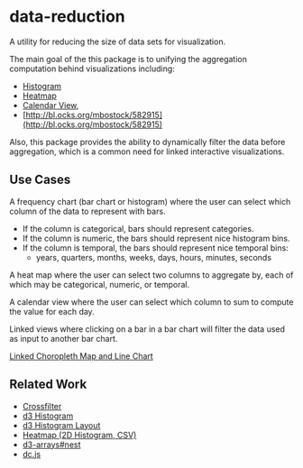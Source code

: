 # data-reduction

A utility for reducing the size of data sets for visualization.

The main goal of the this package is to unifying the aggregation computation behind visualizations including:

 * [Histogram](http://bl.ocks.org/mbostock/3048450)
 * [Heatmap](http://bl.ocks.org/mbostock/3202354)
 * [Calendar View](http://bl.ocks.org/mbostock/4063318), 
 * [http://bl.ocks.org/mbostock/582915](http://bl.ocks.org/mbostock/582915)
 
Also, this package provides the ability to dynamically filter the data before aggregation, which is a common need for linked interactive visualizations.

## Use Cases

A frequency chart (bar chart or histogram) where the user can select which column of the data to represent with bars.

 * If the column is categorical, bars should represent categories.
 * If the column is numeric, the bars should represent nice histogram bins.
 * If the column is temporal, the bars should represent nice temporal bins:
   * years, quarters, months, weeks, days, hours, minutes, seconds

A heat map where the user can select two columns to aggregate by, each of which may be categorical, numeric, or temporal.

A calendar view where the user can select which column to sum to compute the value for each day.

Linked views where clicking on a bar in a bar chart will filter the data used as input to another bar chart.

[Linked Choropleth Map and Line Chart](http://curran.github.io/model/examples/d3LinkedChoropleth/)

## Related Work

 * [Crossfilter](http://square.github.io/crossfilter/)
 * [d3 Histogram](http://bl.ocks.org/mbostock/3048450)
 * [d3 Histogram Layout](https://github.com/mbostock/d3/blob/master/src/layout/histogram.js)
 * [Heatmap (2D Histogram, CSV)](http://bl.ocks.org/mbostock/3202354)
 * [d3-arrays#nest](https://github.com/d3/d3-arrays#nest)
 * [dc.js](https://dc-js.github.io/dc.js/)
